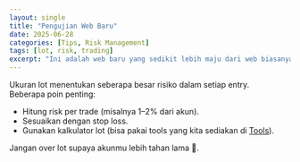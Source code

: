 ```yaml
---
layout: single
title: "Pengujian Web Baru"
date: 2025-06-28
categories: [Tips, Risk Management]
tags: [lot, risk, trading]
excerpt: "Ini adalah web baru yang sedikit lebih maju dari web biasanya!"
---
```


Ukuran lot menentukan seberapa besar risiko dalam setiap entry.  
Beberapa poin penting:

- Hitung risk per trade (misalnya 1–2% dari akun).
- Sesuaikan dengan stop loss.
- Gunakan kalkulator lot (bisa pakai tools yang kita sediakan di [Tools](../tools/)).

Jangan over lot supaya akunmu lebih tahan lama 🚀.

